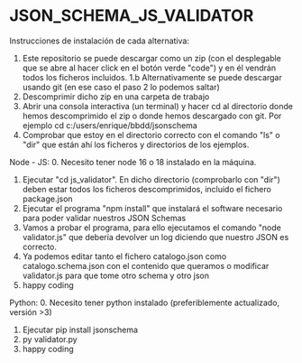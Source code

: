 # JSON_SCHEMA_JS_VALIDATOR

Instrucciones de instalación de cada alternativa:
1. Este repositorio se puede descargar como un zip (con el desplegable que se abre al hacer click en el botón verde "code") y en él vendrán todos los ficheros incluidos.
1.b Alternativamente se puede descargar usando git (en ese caso el paso 2 lo podemos saltar)
2. Descomprimir dicho zip en una carpeta de trabajo
3. Abrir una consola interactiva (un terminal) y hacer cd al directorio donde hemos descomprimido el zip o donde hemos descargado con git. Por ejemplo cd c:/users/enrique/bbdd/jsonschema
4. Comprobar que estoy en el directorio correcto con el comando "ls" o "dir" que están ahí los ficheros y directorios de los ejemplos.


Node - JS:
0. Necesito tener node 16 o 18 instalado en la máquina.
1. Ejecutar "cd js_validator". En dicho directorio (comprobarlo con "dir") deben estar todos los ficheros descomprimidos, incluido el fichero package.json
2. Ejecutar el programa "npm install" que instalará el software necesario para poder validar nuestros JSON Schemas
3. Vamos a probar el programa, para ello ejecutamos el comando "node validator.js" que debería devolver un log diciendo que nuestro JSON es correcto.
4. Ya podemos editar tanto el fichero catalogo.json como catalogo.schema.json con el contenido que queramos o modificar validator.js para que tome otro schema y otro json
5. happy coding



Python:
0. Necesito tener python instalado (preferiblemente actualizado, versión >3) 
1. Ejecutar pip install jsonschema
2. py validator.py
3. happy coding

